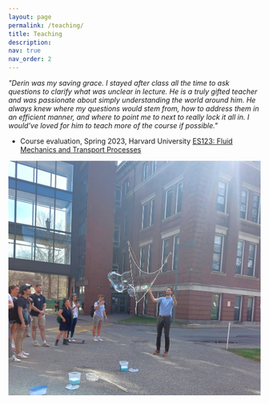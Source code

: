 ```yaml
---
layout: page
permalink: /teaching/
title: Teaching
description: 
nav: true
nav_order: 2
---
```


_"Derin was my saving grace. I stayed after class all the time to ask questions to clarify what was unclear in lecture. He is a truly gifted teacher and was passionate about simply understanding the world around him. He always knew where my questions would stem from, how to address them in an efficient manner, and where to point me to next to really lock it all in. I would've loved for him to teach more of the course if possible."_

- Course evaluation, Spring 2023, Harvard University [ES123: Fluid Mechanics and Transport Processes](https://seas.harvard.edu/materials-science-mechanical-engineering/courses)

![Giant bubble](/assets/img/bubbles-seas-1.jpg)

